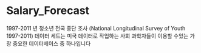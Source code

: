# Salary_Forecast
1997-2011 년 청소년 전국 종단 조사 (National Longitudinal Survey of Youth 1997-2011) 데이터 세트는 미국 데이터로 작업하는 사회 과학자들이 이용할 수있는 가장 중요한 데이터베이스 중 하나입니다
